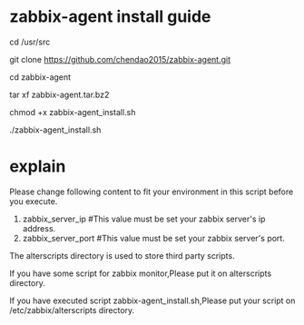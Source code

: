 zabbix-agent install guide
========

cd /usr/src

git clone https://github.com/chendao2015/zabbix-agent.git

cd zabbix-agent

tar xf zabbix-agent.tar.bz2

chmod +x zabbix-agent_install.sh

./zabbix-agent_install.sh


# explain
Please change following content to fit your environment in this script before you execute.
1) zabbix_server_ip  #This value must be set your zabbix server's ip address.
2) zabbix_server_port  #This value must be set your zabbix server's port.

The alterscripts directory is used to store third party scripts.

If you have some script for zabbix monitor,Please put it on alterscripts directory.

If you have executed script zabbix-agent_install.sh,Please put your script on /etc/zabbix/alterscripts directory.
